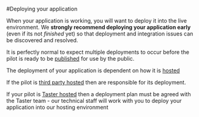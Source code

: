 #Deploying your application

When your application is working, you will want to deploy it into the live environment. We **strongly recommend deploying your application early** (even if its not *finished* yet) so that deployment and integration issues can be discovered and resolved.

It is perfectly normal to expect multiple deployments to occur before the pilot is ready to be [published](publishing.md) for use by the public.


The deployment of your application is dependent on how it is [hosted](hosting.md)

If the pilot is [third party hosted](hosting.md#third-party-hosted) then are responsible for its deployment.

If your pilot is [Taster hosted](hosting.md#taster-hosted) then a deployment plan must be agreed with the Taster team - our
technical staff will work with you to deploy your application into our hosting environment
